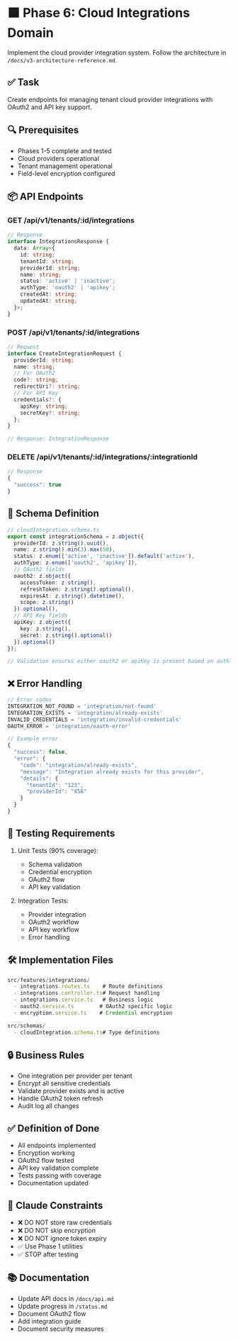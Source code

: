 # 🟧 Phase 6: Cloud Integrations Domain

Implement the cloud provider integration system. Follow the architecture in `/docs/v3-architecture-reference.md`.

## ✅ Task

Create endpoints for managing tenant cloud provider integrations with OAuth2 and API key support.

## 🔍 Prerequisites

- Phases 1-5 complete and tested
- Cloud providers operational
- Tenant management operational
- Field-level encryption configured

## 📦 API Endpoints

### GET /api/v1/tenants/:id/integrations
```typescript
// Response
interface IntegrationsResponse {
  data: Array<{
    id: string;
    tenantId: string;
    providerId: string;
    name: string;
    status: 'active' | 'inactive';
    authType: 'oauth2' | 'apikey';
    createdAt: string;
    updatedAt: string;
  }>;
}
```

### POST /api/v1/tenants/:id/integrations
```typescript
// Request
interface CreateIntegrationRequest {
  providerId: string;
  name: string;
  // For OAuth2
  code?: string;
  redirectUri?: string;
  // For API Key
  credentials?: {
    apiKey: string;
    secretKey?: string;
  };
}

// Response: IntegrationResponse
```

### DELETE /api/v1/tenants/:id/integrations/:integrationId
```typescript
// Response
{
  "success": true
}
```

## 📝 Schema Definition

```typescript
// cloudIntegration.schema.ts
export const integrationSchema = z.object({
  providerId: z.string().uuid(),
  name: z.string().min(3).max(50),
  status: z.enum(['active', 'inactive']).default('active'),
  authType: z.enum(['oauth2', 'apikey']),
  // OAuth2 fields
  oauth2: z.object({
    accessToken: z.string(),
    refreshToken: z.string().optional(),
    expiresAt: z.string().datetime(),
    scope: z.string()
  }).optional(),
  // API Key fields
  apiKey: z.object({
    key: z.string(),
    secret: z.string().optional()
  }).optional()
});

// Validation ensures either oauth2 or apiKey is present based on authType
```

## ❌ Error Handling

```typescript
// Error codes
INTEGRATION_NOT_FOUND = 'integration/not-found'
INTEGRATION_EXISTS = 'integration/already-exists'
INVALID_CREDENTIALS = 'integration/invalid-credentials'
OAUTH_ERROR = 'integration/oauth-error'

// Example error
{
  "success": false,
  "error": {
    "code": "integration/already-exists",
    "message": "Integration already exists for this provider",
    "details": { 
      "tenantId": "123",
      "providerId": "456"
    }
  }
}
```

## 🧪 Testing Requirements

1. Unit Tests (90% coverage):
   - Schema validation
   - Credential encryption
   - OAuth2 flow
   - API key validation

2. Integration Tests:
   - Provider integration
   - OAuth2 workflow
   - API key workflow
   - Error handling

## 🛠 Implementation Files

```typescript
src/features/integrations/
  - integrations.routes.ts    # Route definitions
  - integrations.controller.ts# Request handling
  - integrations.service.ts   # Business logic
  - oauth2.service.ts        # OAuth2 specific logic
  - encryption.service.ts    # Credential encryption

src/schemas/
  - cloudIntegration.schema.ts# Type definitions
```

## 🔒 Business Rules

- One integration per provider per tenant
- Encrypt all sensitive credentials
- Validate provider exists and is active
- Handle OAuth2 token refresh
- Audit log all changes

## ✅ Definition of Done

- All endpoints implemented
- Encryption working
- OAuth2 flow tested
- API key validation complete
- Tests passing with coverage
- Documentation updated

## 🧠 Claude Constraints

- ❌ DO NOT store raw credentials
- ❌ DO NOT skip encryption
- ❌ DO NOT ignore token expiry
- ✅ Use Phase 1 utilities
- ✅ STOP after testing

## 📚 Documentation

- Update API docs in `/docs/api.md`
- Update progress in `/status.md`
- Document OAuth2 flow
- Add integration guide
- Document security measures